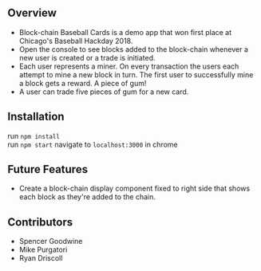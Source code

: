 ## Overview

* Block-chain Baseball Cards is a demo app that won first place at Chicago's Baseball Hackday 2018.
* Open the console to see blocks added to the block-chain whenever a new user is created or a trade is initiated.
* Each user represents a miner. On every transaction the users each attempt to mine a new block in turn. The first user to successfully mine a block gets a reward. A piece of gum!
* A user can trade five pieces of gum for a new card.

## Installation

run `npm install`<br>
run `npm start`
navigate to `localhost:3000` in chrome

## Future Features

* Create a block-chain display component fixed to right side that shows each block as they're added to the chain.

## Contributors

* Spencer Goodwine
* Mike Purgatori
* Ryan Driscoll